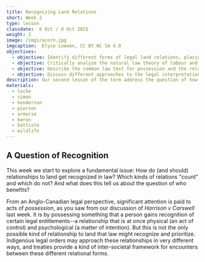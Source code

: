 ```yaml
---
title: Recognizing Land Relations
short: Week 2
type: lesson
classdate:  6 Oct / 8 Oct 2025
weight: 2
image: /imgs/acorn.jpg
imgcaption:  Elyse Loewen, CC BY NC SA 4.0
objectives:
  - objective: Identify different forms of legal land relations, placing Anglo-Canadian property as one of those forms in its historical and colonial context.
  - objective: Critically analyze the natural law theory of labour and possession as the basis for property.
  - objective: Describe the common law test for possession and the relative nature of possession and apply these to analyze problems. 
  - objective: Discuss different approaches to the legal interpretation of the Peace and Friendship Treaties and explain the consequences of these different approaches. 
description: Our second lesson of the term address the question of how relationships to land and place get recognized in law. 
materials:
  - locke
  - simon
  - henderson
  - pierson
  - armorie
  - keron
  - battiste
  - wildlife
---
```


<!--
## Animals

Allen Greer suggests that early legal encounters between Indigenous peoples and European imperialists in North America were much more concerned with imperial and commercial concerns rather than land settlement per se. Central to this context was the hunting and trading of wild animals. Much of the property law of the time was shaped in this context of encounter.  

Tina Loo observes that Blackstone's view that wild animals were common property, open to anyone for the taking, was embraced by early colonists in North America, particularly in the Thirteen Colonies. Hunting was framed as an expression of fundamental freedom by colonists and contrasted with Old World restrictions. Colonists in British North America were more permissive of wildlife regulations that curbed hunting access [@loo2006StatesNature, 13-14]. 

-->

## A Question of Recognition

This week we start to explore a fundamental issue: How do (and should) relationships to land get recognized in law? Which kinds of relations "count" and which do not? And what does this tell us about the question of who benefits? 

From an Anglo-Canadian legal perspective, significant attention is paid to acts of *possession*, as you saw from our discussion of *Harrison v Carswell* last week. It is by possessing something that a person gains recognition of certain legal entitlements--a relationship that is at once physical (an act of control) and psychological (a matter of intention). But this is not the only possible kind of relationship to land that law might recognize and prioritize. Indigenous legal orders may approach these relationships in very different ways, and treaties provide a kind of inter-societal framework for encounters between these different relational forms. 